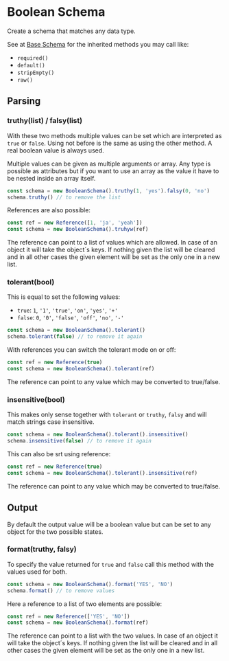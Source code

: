 # Boolean Schema

Create a schema that matches any data type.

See at [Base Schema](base.md) for the inherited methods you may call like:
- `required()`
- `default()`
- `stripEmpty()`
- `raw()`

## Parsing

### truthy(list) / falsy(list)

With these two methods multiple values can be set which are interpreted as `true`
or `false`. Using not before is the same as using the other method.
A real boolean value is always used.

Multiple values can be given as multiple arguments or array. Any type is possible
as attributes but if you want to use an array as the value it have to be nested inside
an array itself.

```js
const schema = new BooleanSchema().truthy(1, 'yes').falsy(0, 'no')
schema.truthy() // to remove the list
```

References are also possible:

```js
const ref = new Reference([1, 'ja', 'yeah'])
const schema = new BooleanSchema().truhyw(ref)
```

The reference can point to a list of values which are allowed. In case of an object it will take the
object´s keys. If nothing given the list will be cleared and in all other cases the given element will
be set as the only one in a new list.

### tolerant(bool)

This is equal to set the following values:
- `true`:  `1`, `'1'`, `'true'`, `'on'`, `'yes'`, `'+'`
- `false`: `0`, `'0'`, `'false'`, `'off'`, `'no'`, `'-'`

```js
const schema = new BooleanSchema().tolerant()
schema.tolerant(false) // to remove it again
```

With references you can switch the tolerant mode on or off:

```js
const ref = new Reference(true)
const schema = new BooleanSchema().tolerant(ref)
```

The reference can point to any value which may be converted to true/false.

### insensitive(bool)

This makes only sense together with `tolerant` or `truthy`, `falsy` and will match
strings case insensitive.

```js
const schema = new BooleanSchema().tolerant().insensitive()
schema.insensitive(false) // to remove it again
```

This can also be srt using reference:

```js
const ref = new Reference(true)
const schema = new BooleanSchema().tolerant().insensitive(ref)
```

The reference can point to any value which may be converted to true/false.

## Output

By default the output value will be a boolean value but can be set to any object for the two
possible states.

### format(truthy, falsy)

To specify the value returned for `true` and `false` call this method with the
values used for both.

```js
const schema = new BooleanSchema().format('YES', 'NO')
schema.format() // to remove values
```

Here a reference to a list of two elements are possible:

```js
const ref = new Reference(['YES', 'NO'])
const schema = new BooleanSchema().format(ref)
```

The reference can point to a list with the two values. In case of an object it will take the
object´s keys. If nothing given the list will be cleared and in all other cases the given element will
be set as the only one in a new list.
